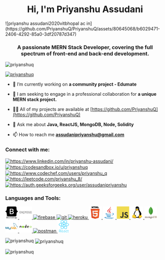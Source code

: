 <h1 align="center">Hi, I'm Priyanshu Assudani</h1>
![priyanshu assudani2020vitbhopal ac in](https://github.com/PriyanshuQ/PriyanshuQ/assets/80645068/b6029471-2406-4292-85a0-3df20787d347)

<h3 align="center">A passionate MERN Stack Developer, covering the full spectrum of front-end and back-end development.</h3>

<p align="left"> <img src="https://komarev.com/ghpvc/?username=priyanshuq&label=Profile%20views&color=0e75b6&style=flat" alt="priyanshuq" /> </p>

<p align="left"> <a href="https://github.com/ryo-ma/github-profile-trophy"><img src="https://github-profile-trophy.vercel.app/?username=priyanshuq" alt="priyanshuq" /></a> </p>

- 🔭 I’m currently working on **a community project - Edumate**

- 👯 I am seeking to engage in a professional collaboration for **a unique MERN stack project.**

- 👨‍💻 All of my projects are available at [https://github.com/PriyanshuQ](https://github.com/PriyanshuQ)

- 💬 Ask me about **Java, ReactJS, MongoDB, Node, Solidity**

- 📫 How to reach me **assudanipriyanshu@gmail.com**

<h3 align="left">Connect with me:</h3>
<p align="left">
<a href="https://linkedin.com/in/https://www.linkedin.com/in/priyanshu-assudani/" target="blank"><img align="center" src="https://raw.githubusercontent.com/rahuldkjain/github-profile-readme-generator/master/src/images/icons/Social/linked-in-alt.svg" alt="https://www.linkedin.com/in/priyanshu-assudani/" height="30" width="40" /></a>
<a href="https://codesandbox.com/https://codesandbox.io/u/priyanshuq" target="blank"><img align="center" src="https://raw.githubusercontent.com/rahuldkjain/github-profile-readme-generator/master/src/images/icons/Social/codesandbox.svg" alt="https://codesandbox.io/u/priyanshuq" height="30" width="40" /></a>
<a href="https://www.codechef.com/users/https://www.codechef.com/users/priyanshu_q" target="blank"><img align="center" src="https://cdn.jsdelivr.net/npm/simple-icons@3.1.0/icons/codechef.svg" alt="https://www.codechef.com/users/priyanshu_q" height="30" width="40" /></a>
<a href="https://www.leetcode.com/https://leetcode.com/priyanshu_8/" target="blank"><img align="center" src="https://raw.githubusercontent.com/rahuldkjain/github-profile-readme-generator/master/src/images/icons/Social/leet-code.svg" alt="https://leetcode.com/priyanshu_8/" height="30" width="40" /></a>
<a href="https://auth.geeksforgeeks.org/user/https://auth.geeksforgeeks.org/user/assudanipriyanshu" target="blank"><img align="center" src="https://raw.githubusercontent.com/rahuldkjain/github-profile-readme-generator/master/src/images/icons/Social/geeks-for-geeks.svg" alt="https://auth.geeksforgeeks.org/user/assudanipriyanshu" height="30" width="40" /></a>
</p>

<h3 align="left">Languages and Tools:</h3>
<p align="left"> <a href="https://getbootstrap.com" target="_blank" rel="noreferrer"> <img src="https://raw.githubusercontent.com/devicons/devicon/master/icons/bootstrap/bootstrap-plain-wordmark.svg" alt="bootstrap" width="40" height="40"/> </a> <a href="https://expressjs.com" target="_blank" rel="noreferrer"> <img src="https://raw.githubusercontent.com/devicons/devicon/master/icons/express/express-original-wordmark.svg" alt="express" width="40" height="40"/> </a> <a href="https://firebase.google.com/" target="_blank" rel="noreferrer"> <img src="https://www.vectorlogo.zone/logos/firebase/firebase-icon.svg" alt="firebase" width="40" height="40"/> </a> <a href="https://git-scm.com/" target="_blank" rel="noreferrer"> <img src="https://www.vectorlogo.zone/logos/git-scm/git-scm-icon.svg" alt="git" width="40" height="40"/> </a> <a href="https://heroku.com" target="_blank" rel="noreferrer"> <img src="https://www.vectorlogo.zone/logos/heroku/heroku-icon.svg" alt="heroku" width="40" height="40"/> </a> <a href="https://www.w3.org/html/" target="_blank" rel="noreferrer"> <img src="https://raw.githubusercontent.com/devicons/devicon/master/icons/html5/html5-original-wordmark.svg" alt="html5" width="40" height="40"/> </a> <a href="https://www.java.com" target="_blank" rel="noreferrer"> <img src="https://raw.githubusercontent.com/devicons/devicon/master/icons/java/java-original.svg" alt="java" width="40" height="40"/> </a> <a href="https://developer.mozilla.org/en-US/docs/Web/JavaScript" target="_blank" rel="noreferrer"> <img src="https://raw.githubusercontent.com/devicons/devicon/master/icons/javascript/javascript-original.svg" alt="javascript" width="40" height="40"/> </a> <a href="https://www.linux.org/" target="_blank" rel="noreferrer"> <img src="https://raw.githubusercontent.com/devicons/devicon/master/icons/linux/linux-original.svg" alt="linux" width="40" height="40"/> </a> <a href="https://www.mongodb.com/" target="_blank" rel="noreferrer"> <img src="https://raw.githubusercontent.com/devicons/devicon/master/icons/mongodb/mongodb-original-wordmark.svg" alt="mongodb" width="40" height="40"/> </a> <a href="https://www.mysql.com/" target="_blank" rel="noreferrer"> <img src="https://raw.githubusercontent.com/devicons/devicon/master/icons/mysql/mysql-original-wordmark.svg" alt="mysql" width="40" height="40"/> </a> <a href="https://nodejs.org" target="_blank" rel="noreferrer"> <img src="https://raw.githubusercontent.com/devicons/devicon/master/icons/nodejs/nodejs-original-wordmark.svg" alt="nodejs" width="40" height="40"/> </a> <a href="https://postman.com" target="_blank" rel="noreferrer"> <img src="https://www.vectorlogo.zone/logos/getpostman/getpostman-icon.svg" alt="postman" width="40" height="40"/> </a> <a href="https://reactjs.org/" target="_blank" rel="noreferrer"> <img src="https://raw.githubusercontent.com/devicons/devicon/master/icons/react/react-original-wordmark.svg" alt="react" width="40" height="40"/> </a> </p>

<p><img align="left" src="https://github-readme-stats.vercel.app/api/top-langs?username=priyanshuq&show_icons=true&locale=en&layout=compact" alt="priyanshuq" /></p>

<p>&nbsp;<img align="center" src="https://github-readme-stats.vercel.app/api?username=priyanshuq&show_icons=true&locale=en" alt="priyanshuq" /></p>

<p><img align="center" src="https://github-readme-streak-stats.herokuapp.com/?user=priyanshuq&" alt="priyanshuq" /></p>
